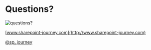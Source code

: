 Questions?
======================
![questions?](img/clapping.gif)

[www.sharepoint-journey.com](http://www.sharepoint-journey.com)

[@sp_journey](http://www.twitter.com/sp_journey)